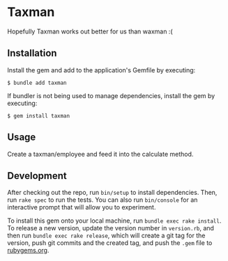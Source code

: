 # Taxman

Hopefully Taxman works out better for us than waxman :(

## Installation

Install the gem and add to the application's Gemfile by executing:

    $ bundle add taxman

If bundler is not being used to manage dependencies, install the gem by executing:

    $ gem install taxman

## Usage

Create a taxman/employee and feed it into the calculate method.

## Development

After checking out the repo, run `bin/setup` to install dependencies. Then, run `rake spec` to run the tests. You can also run `bin/console` for an interactive prompt that will allow you to experiment.

To install this gem onto your local machine, run `bundle exec rake install`. To release a new version, update the version number in `version.rb`, and then run `bundle exec rake release`, which will create a git tag for the version, push git commits and the created tag, and push the `.gem` file to [rubygems.org](https://rubygems.org).
